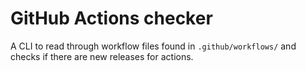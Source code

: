 # GitHub Actions checker

A CLI to read through workflow files found in `.github/workflows/` and checks if there are new releases for actions.
